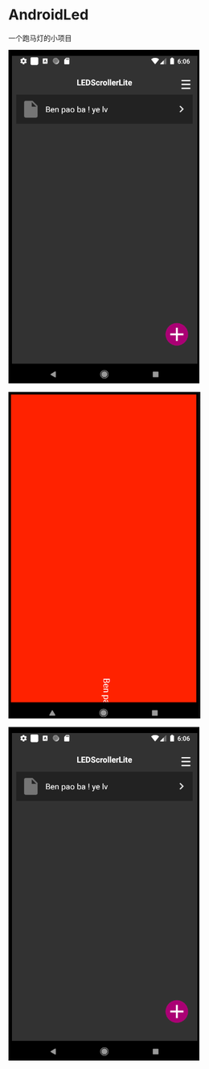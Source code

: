 # AndroidLed
一个跑马灯的小项目

![图片描述](https://github.com/android-work/AndroidLed/blob/master/IMAGE/463BD149-C873-46b3-A007-1B98C31681AA.png)

![图片描述](https://github.com/android-work/AndroidLed/blob/master/IMAGE/6EFFE63C-171A-4cd3-9AF0-F56FBE26C0D1.png)

![图片描述](https://github.com/android-work/AndroidLed/blob/master/IMAGE/463BD149-C873-46b3-A007-1B98C31681AA.png)

